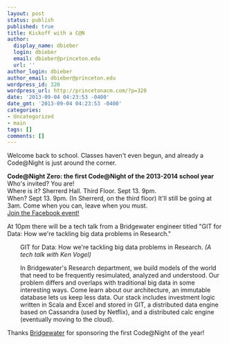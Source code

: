 ```yaml
---
layout: post
status: publish
published: true
title: Kickoff with a C@N
author:
  display_name: dbieber
  login: dbieber
  email: dbieber@princeton.edu
  url: ''
author_login: dbieber
author_email: dbieber@princeton.edu
wordpress_id: 320
wordpress_url: http://princetonacm.com/?p=320
date: '2013-09-04 04:23:53 -0400'
date_gmt: '2013-09-04 04:23:53 -0400'
categories:
- Uncategorized
- main
tags: []
comments: []
---
```

<p>Welcome back to school. Classes haven't even begun, and already a Code@Night is just around the corner.</p>
<p><strong>Code@Night Zero: the first Code@Night of the 2013-2014 school year</strong><br />
Who's invited? You are!<br />
Where is it? Sherrerd Hall. Third Floor. Sept 13. 9pm.<br />
When? Sept 13. 9pm. (In Sherrerd, on the third floor) It'll still be going at 3am. Come when you can, leave when you must.<br />
<a href="https://www.facebook.com/events/176020992583310/">Join the Facebook event!</a></p>
<p>At 10pm there will be a tech talk from a Bridgewater engineer titled "GIT for Data: How we're tackling big data problems in Research."</p>
<p style="padding-left: 30px;">GIT for Data: How we're tackling big data problems in Research. <em>(A tech talk with Ken Vogel)</em></p>
<p style="padding-left: 30px;">In Bridgewater's Research department, we build models of the world that need to be frequently resimulated, analyzed and understood. Our problem differs and overlaps with traditional big data in some interesting ways. Come learn about our architecture, an immutable database lets us keep less data. Our stack includes investment logic written in Scala and Excel and stored in GIT, a distributed data engine based on Cassandra (used by Netflix), and a distributed calc engine (eventually moving to the cloud).</p>
<p>Thanks <a href="www.bwater.com">Bridgewater</a> for sponsoring the first Code@Night of the year!</p>
<p>&nbsp;</p>
